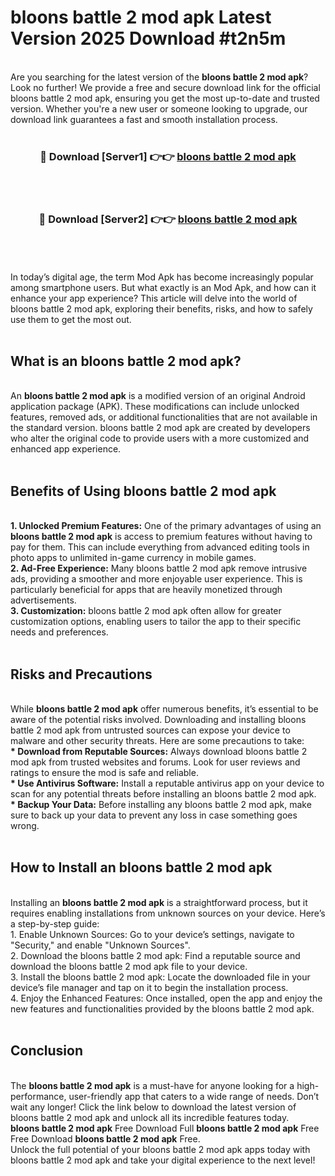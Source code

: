 # bloons battle 2 mod apk Latest Version 2025 Download #t2n5m<br>
<br>
Are you searching for the latest version of the <strong>bloons battle 2 mod apk</strong>? Look no further! We provide a free and secure download link for the official bloons battle 2 mod apk, ensuring you get the most up-to-date and trusted version. Whether you're a new user or someone looking to upgrade, our download link guarantees a fast and smooth installation process.
<br>
<br>
<div align="center">
<h3>🔴 Download [Server1] 👉👉 <a href="https://modyolo.store/bloons_battle_2_mod_apk">bloons battle 2 mod apk</a></h3><br>
<br>
<h3>🔴 Download [Server2] 👉👉 <a href="https://modyolo.store/=bloons_battle_2_mod_apk">bloons battle 2 mod apk</a></h3><br>
</div>
<br>
<br>
In today’s digital age, the term Mod Apk has become increasingly popular among smartphone users. But what exactly is an Mod Apk, and how can it enhance your app experience? This article will delve into the world of bloons battle 2 mod apk, exploring their benefits, risks, and how to safely use them to get the most out.
<br>
<br>
<h2>What is an bloons battle 2 mod apk?</h2>
<br>
An <strong>bloons battle 2 mod apk</strong> is a modified version of an original Android application package (APK). These modifications can include unlocked features, removed ads, or additional functionalities that are not available in the standard version. bloons battle 2 mod apk are created by developers who alter the original code to provide users with a more customized and enhanced app experience.
<br>
<br>
<h2>Benefits of Using bloons battle 2 mod apk</h2>
<br>
<strong> 1. Unlocked Premium Features:</strong> One of the primary advantages of using an <strong>bloons battle 2 mod apk</strong> is access to premium features without having to pay for them. This can include everything from advanced editing tools in photo apps to unlimited in-game currency in mobile games.
<br>
<strong> 2. Ad-Free Experience:</strong> Many bloons battle 2 mod apk remove intrusive ads, providing a smoother and more enjoyable user experience. This is particularly beneficial for apps that are heavily monetized through advertisements.
<br>
<strong> 3. Customization:</strong> bloons battle 2 mod apk often allow for greater customization options, enabling users to tailor the app to their specific needs and preferences.
<br>
<br>
<h2>Risks and Precautions</h2>
<br>
While <strong>bloons battle 2 mod apk</strong> offer numerous benefits, it’s essential to be aware of the potential risks involved. Downloading and installing bloons battle 2 mod apk from untrusted sources can expose your device to malware and other security threats. Here are some precautions to take:
<br>
<strong> * Download from Reputable Sources:</strong> Always download bloons battle 2 mod apk from trusted websites and forums. Look for user reviews and ratings to ensure the mod is safe and reliable.
<br>
<strong> * Use Antivirus Software:</strong> Install a reputable antivirus app on your device to scan for any potential threats before installing an bloons battle 2 mod apk.
<br>
<strong> * Backup Your Data:</strong> Before installing any bloons battle 2 mod apk, make sure to back up your data to prevent any loss in case something goes wrong.
<br>
<br>
<h2>How to Install an bloons battle 2 mod apk</h2>
<br>
Installing an <strong>bloons battle 2 mod apk</strong> is a straightforward process, but it requires enabling installations from unknown sources on your device. Here’s a step-by-step guide:
<br>
 1. Enable Unknown Sources: Go to your device’s settings, navigate to "Security," and enable "Unknown Sources".
<br>
 2. Download the bloons battle 2 mod apk: Find a reputable source and download the bloons battle 2 mod apk file to your device.
<br>
 3. Install the bloons battle 2 mod apk: Locate the downloaded file in your device’s file manager and tap on it to begin the installation process.
<br>
 4. Enjoy the Enhanced Features: Once installed, open the app and enjoy the new features and functionalities provided by the bloons battle 2 mod apk.
<br>
<br>
<h2><strong>Conclusion</strong></h2>
<br>
The <strong>bloons battle 2 mod apk</strong> is a must-have for anyone looking for a high-performance, user-friendly app that caters to a wide range of needs. Don’t wait any longer! Click the link below to download the latest version of bloons battle 2 mod apk and unlock all its incredible features today.
<br>
<strong>bloons battle 2 mod apk</strong> Free Download Full <strong>bloons battle 2 mod apk</strong> Free Free Download <strong>bloons battle 2 mod apk</strong> Free.
<br>
Unlock the full potential of your bloons battle 2 mod apk apps today with bloons battle 2 mod apk and take your digital experience to the next level!

